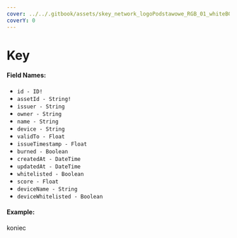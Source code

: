 ```yaml
---
cover: ../../.gitbook/assets/skey_network_logoPodstawowe_RGB_01_whiteBG.png
coverY: 0
---
```


# Key

#### Field Names:

* `id - ID!`
* `assetId - String!`
* `issuer - String`
* `owner - String`
* `name - String`
* `device - String`
* `validTo - Float`
* `issueTimestamp - Float`
* `burned - Boolean`
* `createdAt - DateTime`
* `updatedAt - DateTime`
* `whitelisted - Boolean`
* `score - Float`
* `deviceName - String`
* `deviceWhitelisted - Boolean`

#### Example:

koniec
